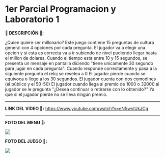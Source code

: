 # 1er Parcial Programacion y Laboratorio 1

**🌈 DESCRIPCIÓN 🌈:**

¿Quien quiere ser millonario? Este juego contiene 15 preguntas de cultura general con 4 opciones por cada pregunta. El jugador va a elegir una opcion y si esta es correcta va a ir subiendo de nivel pudiendo llegar hasta el millon de dolares.
Cuando el tiempo esta entre 10 y 15 segundos, se presenta un mensaje en pantalla diciendo "tiene unicamente 30 segundo para jugar en cada pregunta".
Cuando responde correctamente y pasa a la siguiente pregunta el reloj se resetea a 0
El jugador pierde cuando se equivoca o llego a los 30 segundos.
El jugador cuenta con dos comodines (el público y el 50-50)
El jugador cuando llega al premio de 1000 o 32000 al jugador se le pregunta "¿Desea continuar o retirarse con lo obtenido?" Ya que si el jugador pierde no se lleva ningún premio.

----------------------------

**LINK DEL VIDEO 👾:**  https://www.youtube.com/watch?v=eN5wvIUkJCg

----------------------------


**FOTO DEL MENU 👑:**

![](https://raw.githubusercontent.com/MatiasTanoni/ParcialProgramacion_y_Laboratorio/master/imagenes/Captura%20de%20pantalla%202023-11-24%20185428.png?token=GHSAT0AAAAAACJAWQ6636PJ7OGZVXRCIYMMZLBD5GQ)

**FOTO DEL JUEGO 🐧:**

![](https://raw.githubusercontent.com/MatiasTanoni/ParcialProgramacion_y_Laboratorio/master/imagenes/Captura%20de%20pantalla%202023-11-24%20190208.png?token=GHSAT0AAAAAACJAWQ66NKOWE3EGRO26KEIIZLBD4EA)
